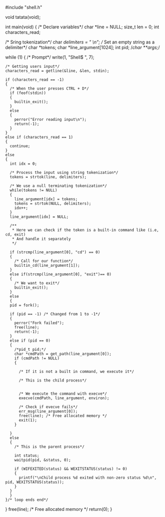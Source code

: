 #include "shell.h"

void tatata(void);

int main(void)
{
  /* Declare variables*/
  char *line = NULL;
  size_t len = 0;
  int characters_read;

  /* Sring tokenization*/
  char *delimiters = " \n"; /* Set an empty string as a delimiter*/
  char *tokens;
  char *line_argument[1024];
  int pid;
  /*char **args;*/


  while (1)
  {
    /* Prompt*/
    write(1, "Shell$ ", 7);

    /* Getting users input*/
    characters_read = getline(&line, &len, stdin);

    if (characters_read == -1)
    {
      /* When the user presses CTRL + D*/
      if (feof(stdin))
      {
        builtin_exit();
      }
      else
      {
        perror("Error reading input\n");
        return(-1);
      }
    }
    else if (characters_read == 1)
    {
      continue;
    }
    else 
    {
      int idx = 0;

      /* Process the input using string tokenization*/
      tokens = strtok(line, delimiters);

      /* We use a null terminating tokenization*/
      while(tokens != NULL)
      {
        line_argument[idx] = tokens;
        tokens = strtok(NULL, delimiters);
        idx++;
      }
      line_argument[idx] = NULL;

      /**
       * Here we can check if the token is a built-in command like (i.e, cd, exit)
       * And handle it separately  
       */

      if (strcmp(line_argument[0], "cd") == 0)
      {
        /* Call for our function*/
        builtin_cd(line_argument[1]);
      }
      else if(strcmp(line_argument[0], "exit")== 0)
      {
        /* We want to exit*/
        builtin_exit();
      }
      else
      {
      pid = fork();

      if (pid == -1) /* Changed from 1 to -1*/
      {
        perror("Fork failed");
        free(line);
        return(-1);
      }
      else if (pid == 0)
      {
        /*pid_t pid;*/
        char *cmdPath = get_path(line_argument[0]);
        if (cmdPath != NULL) 
        {

          /* If it is not a built in command, we execute it*/

          /* This is the child process*/


          /* We execute the command with execve*/
          execve(cmdPath, line_argument, environ);

          /* Check if evecve fails*/
          err_msg(line_argument[0]);
          free(line); /* Free allocated memory */
          exit(1);
        }

      }
      else
      {
        /* This is the parent process*/

        int status;
        waitpid(pid, &status, 0);

        if (WIFEXITED(status) && WEXITSTATUS(status) != 0)
        {
          printf("\nChild process %d exited with non-zero status %d\n", pid, WEXITSTATUS(status));
        }
      }
      }
    }/* loop ends end*/

  }
  free(line); /* Free allocated memory */
  return(0);
}